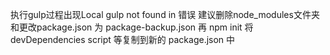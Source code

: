 执行gulp过程出现Local gulp not found in 错误
建议删除node_modules文件夹和更改package.json 为  package-backup.json
再 npm init
将 devDependencies script 等复制到新的 package.json 中